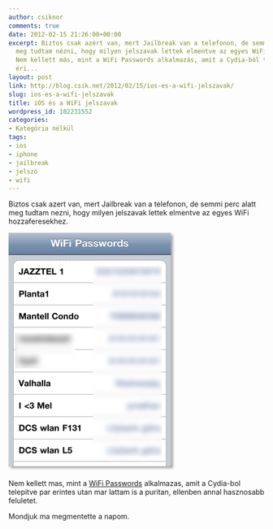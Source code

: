 ```yaml
---
author: csiknor
comments: true
date: 2012-02-15 21:26:00+00:00
excerpt: Biztos csak azért van, mert Jailbreak van a telefonon, de semmi perc alatt
  meg tudtam nézni, hogy milyen jelszavak lettek elmentve az egyes WiFi hozzáférésekhez.
  Nem kellett más, mint a WiFi Passwords alkalmazás, amit a Cydia-ból telepítve pár
  éri...
layout: post
link: http://blog.csik.net/2012/02/15/ios-es-a-wifi-jelszavak/
slug: ios-es-a-wifi-jelszavak
title: iOS és a WiFi jelszavak
wordpress_id: 102231552
categories:
- Kategória nélkül
tags:
- ios
- iphone
- jailbreak
- jelszó
- wifi
---
```


Biztos csak azert van, mert Jailbreak van a telefonon, de semmi perc alatt meg tudtam nezni, hogy milyen jelszavak lettek elmentve az egyes WiFi hozzaferesekhez.

![Screenshot2](/images/screenshot2-scaled500.png)

Nem kellett mas, mint a [WiFi Passwords](http://www.malcolmhall.com/products/wifipasswords/) alkalmazas, amit a Cydia-bol telepitve par erintes utan mar lattam is a puritan, ellenben annal hasznosabb feluletet.

Mondjuk ma megmentette a napom.
